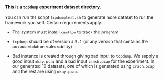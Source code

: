 #### This is a `tcpdump` experiment dataset directory.
You can run the script `tcpdumptest.sh` to generate more dataset to run the framework yourself. Certain requirements apply.

* The system must install `camflow` to track the program

* `tcpdump` should be of version `4.5.1` (or any version that contains the access violation vulnerability)

* Bad instance is created through giving bad input to `tcpdump`. We supply a good input `okay.pcap` and a bad input `crash.pcap` for the experiment. In our generated 10 datasets, one of which is generated using `crach.pcap` and the rest are using `okay.pcap`.